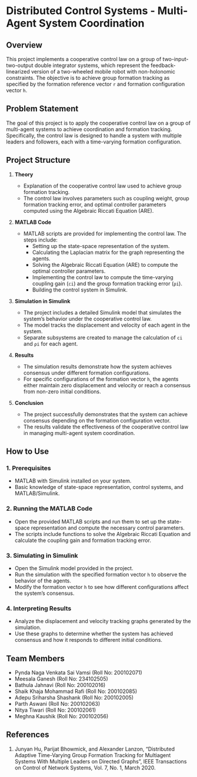 # Distributed Control Systems - Multi-Agent System Coordination

## Overview

This project implements a cooperative control law on a group of two-input-two-output double integrator systems, which represent the feedback-linearized version of a two-wheeled mobile robot with non-holonomic constraints. The objective is to achieve group formation tracking as specified by the formation reference vector `r` and formation configuration vector `h`.

## Problem Statement

The goal of this project is to apply the cooperative control law on a group of multi-agent systems to achieve coordination and formation tracking. Specifically, the control law is designed to handle a system with multiple leaders and followers, each with a time-varying formation configuration.

## Project Structure

1. **Theory**
   - Explanation of the cooperative control law used to achieve group formation tracking.
   - The control law involves parameters such as coupling weight, group formation tracking error, and optimal controller parameters computed using the Algebraic Riccati Equation (ARE).

2. **MATLAB Code**
   - MATLAB scripts are provided for implementing the control law. The steps include:
     - Setting up the state-space representation of the system.
     - Calculating the Laplacian matrix for the graph representing the agents.
     - Solving the Algebraic Riccati Equation (ARE) to compute the optimal controller parameters.
     - Implementing the control law to compute the time-varying coupling gain (`ci`) and the group formation tracking error (`ρi`).
     - Building the control system in Simulink.

3. **Simulation in Simulink**
   - The project includes a detailed Simulink model that simulates the system’s behavior under the cooperative control law.
   - The model tracks the displacement and velocity of each agent in the system.
   - Separate subsystems are created to manage the calculation of `ci` and `ρi` for each agent.

4. **Results**
   - The simulation results demonstrate how the system achieves consensus under different formation configurations.
   - For specific configurations of the formation vector `h`, the agents either maintain zero displacement and velocity or reach a consensus from non-zero initial conditions.

5. **Conclusion**
   - The project successfully demonstrates that the system can achieve consensus depending on the formation configuration vector.
   - The results validate the effectiveness of the cooperative control law in managing multi-agent system coordination.

## How to Use

### 1. Prerequisites
   - MATLAB with Simulink installed on your system.
   - Basic knowledge of state-space representation, control systems, and MATLAB/Simulink.

### 2. Running the MATLAB Code
   - Open the provided MATLAB scripts and run them to set up the state-space representation and compute the necessary control parameters.
   - The scripts include functions to solve the Algebraic Riccati Equation and calculate the coupling gain and formation tracking error.

### 3. Simulating in Simulink
   - Open the Simulink model provided in the project.
   - Run the simulation with the specified formation vector `h` to observe the behavior of the agents.
   - Modify the formation vector `h` to see how different configurations affect the system’s consensus.

### 4. Interpreting Results
   - Analyze the displacement and velocity tracking graphs generated by the simulation.
   - Use these graphs to determine whether the system has achieved consensus and how it responds to different initial conditions.

## Team Members

- Pynda Naga Venkata Sai Vamsi (Roll No: 200102071)
- Meesala Ganesh (Roll No: 234102505)
- Bathula Jahnavi (Roll No: 200102016)
- Shaik Khaja Mohammad Rafi (Roll No: 200102085)
- Adepu Sriharsha Shashank (Roll No: 200102005)
- Parth Aswani (Roll No: 200102063)
- Nitya Tiwari (Roll No: 200102061)
- Meghna Kaushik (Roll No: 200102056)

## References

1. Junyan Hu, Parijat Bhowmick, and Alexander Lanzon, “Distributed Adaptive Time-Varying Group Formation Tracking for Multiagent Systems With Multiple Leaders on Directed Graphs”, IEEE Transactions on Control of Network Systems, Vol. 7, No. 1, March 2020.

